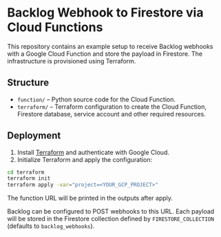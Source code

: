 # Backlog Webhook to Firestore via Cloud Functions

This repository contains an example setup to receive Backlog webhooks with a Google Cloud Function and store the payload in Firestore. The infrastructure is provisioned using Terraform.

## Structure

- `function/` – Python source code for the Cloud Function.
- `terraform/` – Terraform configuration to create the Cloud Function, Firestore database, service account and other required resources.

## Deployment

1. Install [Terraform](https://www.terraform.io/) and authenticate with Google Cloud.
2. Initialize Terraform and apply the configuration:

```bash
cd terraform
terraform init
terraform apply -var="project=<YOUR_GCP_PROJECT>"
```

The function URL will be printed in the outputs after apply.

Backlog can be configured to POST webhooks to this URL. Each payload will be stored in the Firestore collection defined by `FIRESTORE_COLLECTION` (defaults to `backlog_webhooks`).
